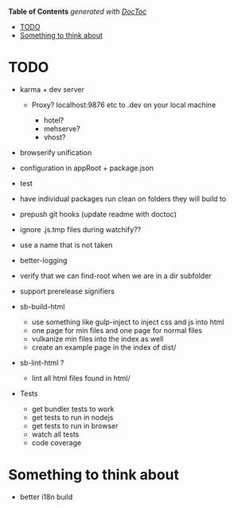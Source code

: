 <!-- START doctoc generated TOC please keep comment here to allow auto update -->
<!-- DON'T EDIT THIS SECTION, INSTEAD RE-RUN doctoc TO UPDATE -->
**Table of Contents**  *generated with [DocToc](https://github.com/thlorenz/doctoc)*

- [TODO](#todo)
- [Something to think about](#something-to-think-about)

<!-- END doctoc generated TOC please keep comment here to allow auto update -->

# TODO
* karma + dev server
	* Proxy? localhost:9876 etc to <project-name>.dev on your local machine
		* hotel?
		*	mehserve?
		* vhost?
* browserify unification

* configuration in appRoot + package.json
* test
* have individual packages run clean on folders they will build to
* prepush git hooks (update readme with doctoc)
* ignore .js.tmp files during watchify??
* use a name that is not taken
* better-logging
* verify that we can find-root when we are in a dir subfolder
* support prerelease signifiers

* sb-build-html
	* use something like gulp-inject to inject css and js into html
	* one page for min files and one page for normal files
	* vulkanize min files into the index as well
	* create an example page in the index of dist/
* sb-lint-html ?
	* lint all html files found in html/

* Tests
	* get	bundler tests to work
	* get tests to run in nodejs
	* get tests to run in browser
	* watch all tests
	* code coverage

# Something to think about
* better i18n build

